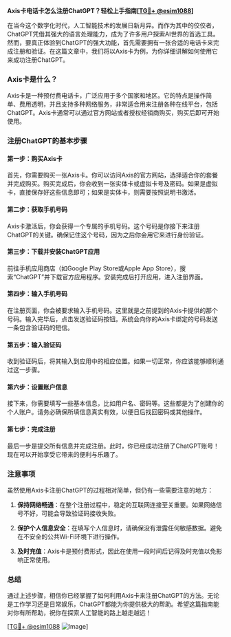 **Axis卡电话卡怎么注册ChatGPT？轻松上手指南[[TG💪+ @esim1088](https://t.me/s/esim1088)]**

在当今这个数字化时代，人工智能技术的发展日新月异。而作为其中的佼佼者，ChatGPT凭借其强大的语言处理能力，成为了许多用户探索AI世界的首选工具。然而，要真正体验到ChatGPT的强大功能，首先需要拥有一张合适的电话卡来完成注册和验证。在这篇文章中，我们将以Axis卡为例，为你详细讲解如何使用它来成功注册ChatGPT。

### Axis卡是什么？

Axis卡是一种预付费电话卡，广泛应用于多个国家和地区。它的特点是操作简单、费用透明，并且支持多种网络服务，非常适合用来注册各种在线平台，包括ChatGPT。Axis卡通常可以通过官方网站或者授权经销商购买，购买后即可开始使用。

### 注册ChatGPT的基本步骤

#### 第一步：购买Axis卡

首先，你需要购买一张Axis卡。你可以访问Axis的官方网站，选择适合你的套餐并完成购买。购买完成后，你会收到一张实体卡或虚拟卡号及密码。如果是虚拟卡，直接保存好这些信息即可；如果是实体卡，则需要按照说明书激活。

#### 第二步：获取手机号码

Axis卡激活后，你会获得一个专属的手机号码。这个号码是你接下来注册ChatGPT的关键。确保记住这个号码，因为之后你会用它来进行身份验证。

#### 第三步：下载并安装ChatGPT应用

前往手机应用商店（如Google Play Store或Apple App Store），搜索“ChatGPT”并下载官方应用程序。安装完成后打开应用，进入注册界面。

#### 第四步：输入手机号码

在注册页面，你会被要求输入手机号码。这里就是之前提到的Axis卡提供的那个号码。输入完毕后，点击发送验证码按钮。系统会向你的Axis卡绑定的号码发送一条包含验证码的短信。

#### 第五步：输入验证码

收到验证码后，将其输入到应用中的相应位置。如果一切正常，你应该能够顺利通过这一步骤。

#### 第六步：设置账户信息

接下来，你需要填写一些基本信息，比如用户名、密码等。这些都是为了创建你的个人账户。请务必确保所填信息真实有效，以便日后找回密码或其他操作。

#### 第七步：完成注册

最后一步是提交所有信息并完成注册。此时，你已经成功注册了ChatGPT账号！现在可以开始享受它带来的便利与乐趣了。

### 注意事项

虽然使用Axis卡注册ChatGPT的过程相对简单，但仍有一些需要注意的地方：

1. **保持网络畅通**：在整个注册过程中，稳定的互联网连接至关重要。如果网络信号不好，可能会导致验证码接收失败。
   
2. **保护个人信息安全**：在填写个人信息时，请确保没有泄露任何敏感数据。避免在不安全的公共Wi-Fi环境下进行操作。

3. **及时充值**：Axis卡是预付费形式，因此在使用一段时间后记得及时充值以免影响正常使用。

### 总结

通过上述步骤，相信你已经掌握了如何利用Axis卡来注册ChatGPT的方法。无论是工作学习还是日常娱乐，ChatGPT都能为你提供极大的帮助。希望这篇指南能对你有所帮助，祝你在探索人工智能的路上越走越远！

[[TG💪+ @esim1088](https://t.me/s/esim1088) ![Image](https://i.postimg.cc/4NQfJmqS/Snipaste-2025-05-13-00-14-12.png)]